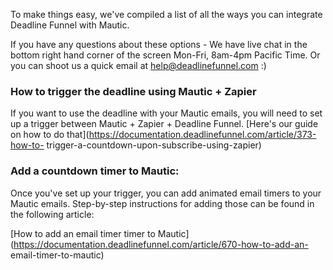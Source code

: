 To make things easy, we've compiled a list of all the ways you can integrate
Deadline Funnel with Mautic.

If you have any questions about these options - We have live chat in the
bottom right hand corner of the screen Mon-Fri, 8am-4pm Pacific Time. Or you
can shoot us a quick email at help@deadlinefunnel.com :)

### How to trigger the deadline using Mautic + Zapier

If you want to use the deadline with your Mautic emails, you will need to set
up a trigger between Mautic + Zapier + Deadline Funnel. [Here's our guide on
how to do that](https://documentation.deadlinefunnel.com/article/373-how-to-
trigger-a-countdown-upon-subscribe-using-zapier)

### Add a countdown timer to Mautic:

Once you've set up your trigger, you can add animated email timers to your
Mautic emails. Step-by-step instructions for adding those can be found in the
following article:

[How to add an email timer timer to
Mautic](https://documentation.deadlinefunnel.com/article/670-how-to-add-an-
email-timer-to-mautic)

